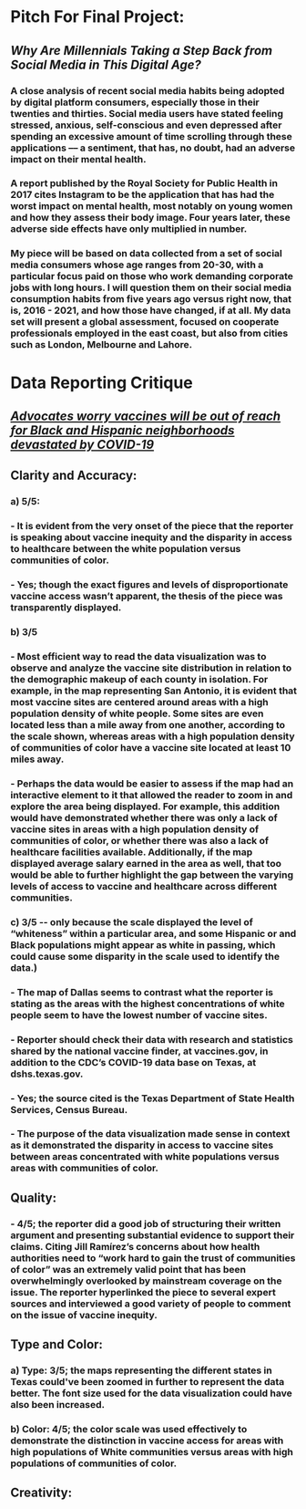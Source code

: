 # __Pitch For Final Project:__

## *Why Are Millennials Taking a Step Back from Social Media in This Digital Age?*
### A close analysis of recent social media habits being adopted by digital platform consumers, especially those in their twenties and thirties. Social media users have stated feeling stressed, anxious, self-conscious and even depressed after spending an excessive amount of time scrolling through these applications –– a sentiment, that has, no doubt, had an adverse impact on their mental health.   

### A report published by the Royal Society for Public Health in 2017 cites Instagram to be the application that has had the worst impact on mental health, most notably on young women and how they assess their body image. Four years later, these adverse side effects have only multiplied in number.

### My piece will be based on data collected from a set of social media consumers whose age ranges from 20-30, with a particular focus paid on those who work demanding corporate jobs with long hours. I will question them on their social media consumption habits from five years ago versus right now, that is, 2016 - 2021, and how those have changed, if at all. My data set will present a global assessment, focused on cooperate professionals employed in the east coast, but also from cities such as London, Melbourne and Lahore.   



# __Data Reporting Critique__

## *[Advocates worry vaccines will be out of reach for Black and Hispanic neighborhoods devastated by COVID-19](https://www.texastribune.org/2021/01/09/texas-coronavirus-vaccine-racial-inequality/?utm_source=articleshare&utm_medium=social)*

## __Clarity and Accuracy:__
### a)	5/5: 
### - It is evident from the very onset of the piece that the reporter is speaking about vaccine inequity and the disparity in access to healthcare between the white population versus communities of color.
### -	Yes; though the exact figures and levels of disproportionate vaccine access wasn’t apparent, the thesis of the piece was transparently displayed. 
### b)	3/5 
### -	Most efficient way to read the data visualization was to observe and analyze the vaccine site distribution in relation to the demographic makeup of each county in isolation. For example, in the map representing San Antonio, it is evident that most vaccine sites are centered around areas with a high population density of white people. Some sites are even located less than a mile away from one another, according to the scale shown, whereas areas with a high population density of communities of color have a vaccine site located at least 10 miles away.
### -	Perhaps the data would be easier to assess if the map had an interactive element to it that allowed the reader to zoom in and explore the area being displayed. For example, this addition would have demonstrated whether there was only a lack of vaccine sites in areas with a high population density of communities of color, or whether there was also a lack of healthcare facilities available. Additionally, if the map displayed average salary earned in the area as well, that too would be able to further highlight the gap between the varying levels of access to vaccine and healthcare across different communities.
### c) 3/5 -- only because the scale displayed the level of “whiteness” within a particular area, and some Hispanic or and Black populations might appear as white in passing, which could cause some disparity in the scale used to identify the data.)
### - The map of Dallas seems to contrast what the reporter is stating as the areas with the highest concentrations of white people seem to have the lowest number of vaccine sites.
### - Reporter should check their data with research and statistics shared by the national vaccine finder, at vaccines.gov, in addition to the CDC’s COVID-19 data base on Texas, at dshs.texas.gov. 
### -	Yes; the source cited is the Texas Department of State Health Services, Census Bureau.
### -	The purpose of the data visualization made sense in context as it demonstrated the disparity in access to vaccine sites between areas concentrated with white populations versus areas with communities of color.


## __Quality:__
### -	4/5; the reporter did a good job of structuring their written argument and presenting substantial evidence to support their claims. Citing Jill Ramírez’s concerns about how health authorities need to “work hard to gain the trust of communities of color” was an extremely valid point that has been overwhelmingly overlooked by mainstream coverage on the issue. The reporter hyperlinked the piece to several expert sources and interviewed a good variety of people to comment on the issue of vaccine inequity.

## __Type and Color:__
### a) Type: 3/5; the maps representing the different states in Texas could've been zoomed in further to represent the data better. The font size used for the data visualization could have also been increased.
### b) Color: 4/5; the color scale was used effectively to demonstrate the distinction in vaccine access for areas with high populations of White communities versus areas with high populations of communities of color.

## __Creativity:__
### 

